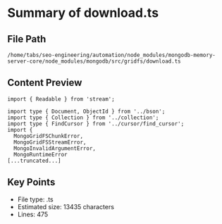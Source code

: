 # Summary of download.ts
  
## File Path
`/home/tabs/seo-engineering/automation/node_modules/mongodb-memory-server-core/node_modules/mongodb/src/gridfs/download.ts`

## Content Preview
```
import { Readable } from 'stream';

import type { Document, ObjectId } from '../bson';
import type { Collection } from '../collection';
import type { FindCursor } from '../cursor/find_cursor';
import {
  MongoGridFSChunkError,
  MongoGridFSStreamError,
  MongoInvalidArgumentError,
  MongoRuntimeError
[...truncated...]
```

## Key Points
- File type: .ts
- Estimated size: 13435 characters
- Lines: 475
